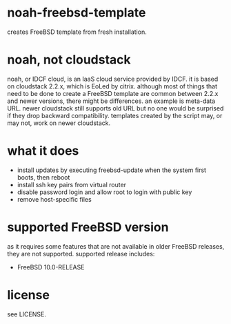 noah-freebsd-template
=====================

creates FreeBSD template from fresh installation.

noah, not cloudstack
====================

noah, or IDCF cloud, is an IaaS cloud service provided by IDCF. it is based on
cloudstack 2.2.x, which is EoLed by citrix. although most of things that need
to be done to create a FreeBSD template are common between 2.2.x and newer
versions, there might be differences. an example is meta-data URL. newer
cloudstack still supports old URL but no one would be surprised if they drop
backward compatibility. templates created by the script may, or may not, work
on newer cloudstack.

what it does
============

* install updates by executing freebsd-update when the system first boots, then
  reboot
* install ssh key pairs from virtual router
* disable password login and allow root to login with public key
* remove host-specific files

supported FreeBSD version
=========================

as it requires some features that are not available in older FreeBSD releases,
they are not supported. supported release includes:

* FreeBSD 10.0-RELEASE 

license
=======

see LICENSE.

